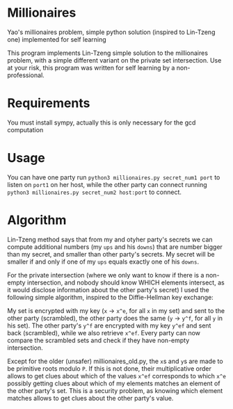 # Millionaires
Yao's millionaires problem, simple python solution (inspired to Lin-Tzeng one) implemented for self learning

This program implements Lin-Tzeng simple solution to the millionaires problem, with a simple different
variant on the private set intersection. Use at your risk, this program was written for self learning
by a non-professional.

# Requirements
You must install sympy, actually this is only necessary for the gcd computation

# Usage
You can have one party run `python3 millionaires.py secret_num1 port` to listen on `port1` on her host, while the
other party can connect running `python3 millionaires.py secret_num2 host:port` to connect.

# Algorithm
Lin-Tzeng method says that from my and otyher party's secrets we can compute additional numbers (my `ups` and
his `downs`) that are number bigger than my secret, and smaller than other party's secrets. My secret will be
smaller if and only if one of my `ups` equals exactly one of his `downs`. 

For the private intersection (where we only want to know if there is a non-empty intersection, and nobody
should know WHICH elements intersect, as it would disclose information about the other party's secret) I used
the following simple algorithm, inspired to the Diffie-Hellman key exchange:

My set is encrypted with my key (`x` -> `x^e`, for all `x` in my set) and sent to the other party (scrambled),
the other party does the same (`y` -> `y^f`, for all `y` in his set). The other party's `y^f` are encrypted
with my key `y^ef` and sent back (scrambled), while we also retrieve `x^ef`. Every party can now compare the
scrambled sets and check if they have non-empty intersection.

Except for the older (unsafer) millionaires_old.py, the `x`s and `y`s are made to be primitive roots modulo `P`.
If this is not done, their multiplicative order allows to get clues about which of the values `x^ef` corresponds
to which `x^e` possibly getting clues about which of my elements matches an element of the other party's set.
This is a security problem, as knowing which element matches allows to get clues about the other party's value.